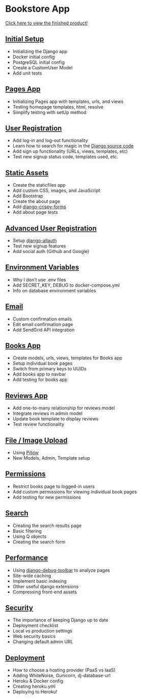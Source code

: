 # Bookstore App
[Click here to view the finished product!](https://django-bookstore-webapp.herokuapp.com/)

## [Initial Setup](my_notes/ch03-README.md)
- Initializing the Django app
- Docker initial config
- PostgreSQL initial config
- Create a CustomUser Model
- Add unit tests

## [Pages App](my_notes/ch04-README.md)
- Initializing Pages app with templates, urls, and views
- Testing homepage templates, html, resolve
- Simplify testing with setUp method

## [User Registration](my_notes/ch05-README.md)
- Add log-in and log-out functionality
- Learn how to search for magic in the [Django source code](https://github.com/django/django)
- Add sign up functionality (URLs, views, templates, etc)
- Test new signup status code, templates used, etc.

## [Static Assets](my_notes/ch06-README.md)
- Create the staticfiles app
- Add custom CSS, images, and JavaScript
- Add Bootstrap
- Create the about page
- Add [django-crispy-forms](https://github.com/django-crispy-forms/django-crispy-forms)
- Add about page tests

## [Advanced User Registration](my_notes/ch07-README.md)
- Setup [django-allauth](https://github.com/pennersr/django-allauth)
- Test new signup features
- Add social auth (Github and Google)

## [Environment Variables](my_notes/ch08-README.md)
- Why I don't use .env files
- Add SECRET_KEY, DEBUG to docker-compose.yml
- Info on database environment variables

## [Email](my_notes/ch09-README.md)
- Custom confirmation emails
- Edit email confirmation page
- Add SendGrid API integration

## [Books App](my_notes/ch10-README.md)
- Create models, urls, views, templates for Books app
- Setup individual book pages
- Switch from primary keys to UUIDs
- Add books app to navbar
- Add testing for books app

## [Reviews App](my_notes/ch11-README.md)
- Add one-to-many relationship for reviews model
- Integrate reviews in admin model
- Update book template to display reviews
- Test review functionality

## [File / Image Upload](my_notes/ch12-README.md)
- Using [Pillow](https://python-pillow.org/)
- New Models, Admin, Template setup

## [Permissions](my_notes/ch13-README.md)
- Restrict books page to logged-in users
- Add custom permissions for viewing individual book pages
- Add testing for new permissions

## [Search](my_notes/ch14-README.md)
- Creating the search results page
- Basic filtering
- Using Q objects
- Creating the search form

## [Performance](my_notes/ch15-README.md)
- Using [django-debug-toolbar](https://github.com/jazzband/django-debug-toolbar) to analyze pages
- Site-wide caching
- Implement basic indexing
- Other useful django extensions
- Compressing front-end assets

## [Security](my_notes/ch16-README.md)
- The importance of keeping Django up to date
- Deployment checklist
- Local vs production settings
- Web security basics
- Changing default admin URL

## [Deployment](my_notes/ch17-README.md)
- How to choose a hosting provider (PaaS vs IaaS)
- Adding WhiteNoise, Gunicorn, dj-database-url
- Heroku & Docker config
- Creating heroku.yml
- Deploying to Heroku!
